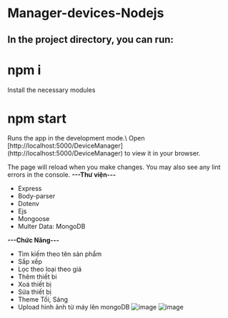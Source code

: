 # Manager-devices-Nodejs
## In the project directory, you can run:
<h1> npm i </h1>
Install the necessary modules
<h1>npm start</h1>
Runs the app in the development mode.\
Open [http://localhost:5000/DeviceManager](http://localhost:5000/DeviceManager) to view it in your browser.

The page will reload when you make changes.
You may also see any lint errors in the console.
<b>---Thư viện---</b>
* Express
* Body-parser
* Dotenv
* Ejs
* Mongoose
* Multer
Data: MongoDB

<b>---Chức Năng---</b>
* Tìm kiếm theo tên sản phẩm
* Sắp xếp
* Lọc theo loại theo giá
* Thêm thiết bi
* Xoá thiết bị
* Sửa thiết bị
* Theme Tối, Sáng
* Upload hình ảnh từ máy lên mongoDB
![image](https://user-images.githubusercontent.com/85380760/185544097-35cec16c-9689-4240-a2b0-5a3eefe5d05c.png)
![image](https://user-images.githubusercontent.com/85380760/185544160-49344eee-b558-4632-bec0-0f5b4010de56.png)

